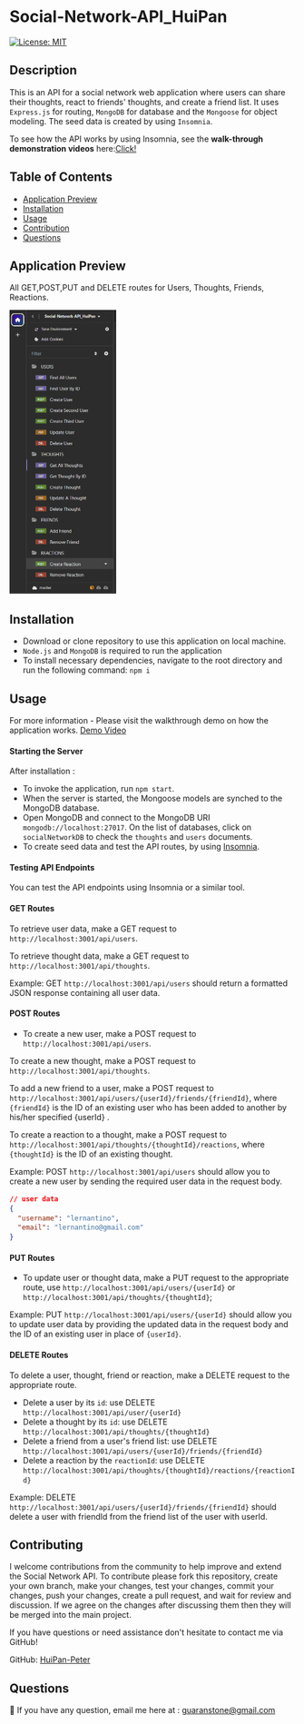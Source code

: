 # Social-Network-API_HuiPan

[![License: MIT](https://img.shields.io/badge/License-MIT-yellow.svg)](https://github.com/siennameow/social-network-API/blob/main/LICENSE)

## Description

This is an API for a social network web application where users can share their thoughts, react to friends' thoughts, and create a friend list. It uses `Express.js` for routing, `MongoDB` for database and the `Mongoose` for object modeling. The seed data is created by using `Insomnia`.

To see how the API works by using Insomnia, see the **walk-through demonstration videos** here:[Click!](https://github.com/HuiPan-Peter/Social-Network-API_HuiPan/tree/main/public/walkthroughVideo%26Screenshot)

## Table of Contents

- [Application Preview](#application-preview)
- [Installation](#installation)
- [Usage](#usage)
- [Contribution](#contribution)
- [Questions](#questions)


## Application Preview

All GET,POST,PUT and DELETE routes for Users, Thoughts, Friends, Reactions.

<img src="./public/walkthroughVideo&Screenshot/allRoutes.png" height="500px">

## Installation

- Download or clone repository to use this application on local machine.
- `Node.js` and `MongoDB` is required to run the application
- To install necessary dependencies, navigate to the root directory and run the following command:
  `npm i`

## Usage

For more information - Please visit the walkthrough demo on how the application works.
[Demo Video](https://github.com/HuiPan-Peter/Social-Network-API_HuiPan/tree/main/public/walkthroughVideo%26Screenshot)

#### Starting the Server

After installation :
- To invoke the application, run `npm start`.
- When the server is started, the Mongoose models are synched to the MongoDB database.
- Open MongoDB and connect to the MongoDB URI `mongodb://localhost:27017`. On the list of databases, click on `socialNetworkDB` to check the `thoughts` and `users` documents.
- To create seed data and test the API routes, by using [Insomnia](https://insomnia.rest/download).

#### Testing API Endpoints

You can test the API endpoints using Insomnia or a similar tool.

#### GET Routes

To retrieve user data, make a GET request to `http://localhost:3001/api/users`.

To retrieve thought data, make a GET request to `http://localhost:3001/api/thoughts`.

Example: GET `http://localhost:3001/api/users` should return a formatted JSON response containing all user data.

#### POST Routes

- To create a new user, make a POST request to `http://localhost:3001/api/users`.

To create a new thought, make a POST request to `http://localhost:3001/api/thoughts`.

To add a new friend to a user, make a POST request to `http://localhost:3001/api/users/{userId}/friends/{friendId}`, where `{friendId}` is the ID of an existing user who has been added to another by his/her specified {userId} . 

To create a reaction to a thought, make a POST request to `http://localhost:3001/api/thoughts/{thoughtId}/reactions`, where `{thoughtId}` is the ID of an existing thought. 

Example: POST `http://localhost:3001/api/users` should allow you to create a new user by sending the required user data in the request body.
```json
// user data
{
  "username": "lernantino",
  "email": "lernantino@gmail.com"
}
```

#### PUT Routes

- To update user or thought data, make a PUT request to the appropriate route, use `http://localhost:3001/api/users/{userId}` or `http://localhost:3001/api/thoughts/{thoughtId}`;

Example: PUT `http://localhost:3001/api/users/{userId}` should allow you to update user data by providing the updated data in the request body and the ID of an existing user in place of `{userId}`.

#### DELETE Routes

To delete a user, thought, friend or reaction, make a DELETE request to the appropriate route.
- Delete a user by its `id`: use DELETE `http://localhost:3001/api/user/{userId}`
- Delete a thought by its `id`: use DELETE `http://localhost:3001/api/thoughts/{thoughtId}`
- Delete a friend from a user's friend list: use DELETE `http://localhost:3001/api/users/{userId}/friends/{friendId}`
- Delete a reaction by the `reactionId`: use DELETE `http://localhost:3001/api/thoughts/{thoughtId}/reactions/{reactionId}`

Example: DELETE `http://localhost:3001/api/users/{userId}/friends/{friendId}` should delete a user with friendId from the friend list of the user with userId.

## Contributing

I welcome contributions from the community to help improve and extend the Social Network API. To contribute please fork this repository, create your own branch, make your changes, test your changes, commit your changes, push your changes, create a pull request, and wait for review and discussion. If we agree on the changes after discussing them then they will be merged into the main project.

If you have questions or need assistance don't hesitate to contact me via GitHub!

GitHub: [HuiPan-Peter](https://github.com/HuiPan-Peter)

## Questions

📩 If you have any question, email me here at : guaranstone@gmail.com
